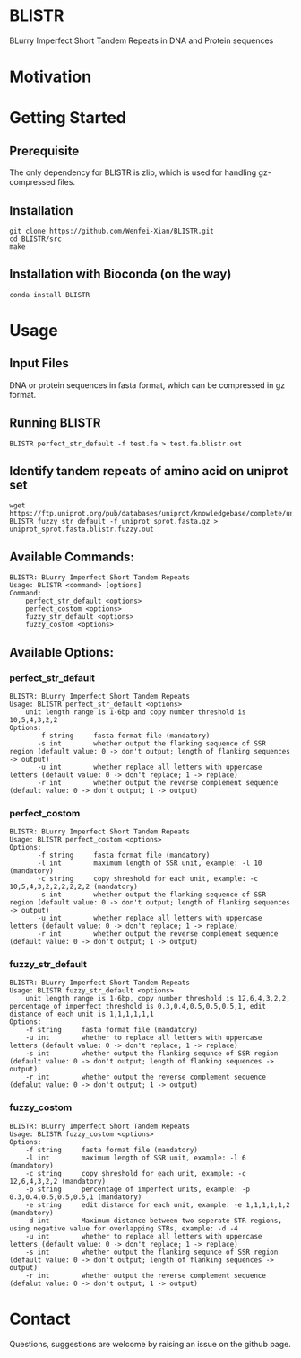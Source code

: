 # BLISTR
BLurry Imperfect Short Tandem Repeats in DNA and Protein sequences

# Motivation  

# Getting Started  
## Prerequisite
The only dependency for BLISTR is zlib, which is used for handling gz-compressed files.  
## Installation  
```
git clone https://github.com/Wenfei-Xian/BLISTR.git  
cd BLISTR/src  
make
```
## Installation with Bioconda (on the way)
```
conda install BLISTR  
```
# Usage  
## Input Files  
DNA or protein sequences in fasta format, which can be compressed in gz format.   

## Running BLISTR
```
BLISTR perfect_str_default -f test.fa > test.fa.blistr.out
```
## Identify tandem repeats of amino acid on uniprot set
```
wget https://ftp.uniprot.org/pub/databases/uniprot/knowledgebase/complete/uniprot_sprot.fasta.gz
BLISTR fuzzy_str_default -f uniprot_sprot.fasta.gz > uniprot_sprot.fasta.blistr.fuzzy.out
```  

## Available Commands:
```
BLISTR: BLurry Imperfect Short Tandem Repeats
Usage: BLISTR <command> [options]
Command:
	perfect_str_default <options>
	perfect_costom <options>
	fuzzy_str_default <options>
	fuzzy_costom <options>
```

## Available Options:
### perfect_str_default  
```
BLISTR: BLurry Imperfect Short Tandem Repeats
Usage: BLISTR perfect_str_default <options>
	unit length range is 1-6bp and copy number threshold is 10,5,4,3,2,2
Options:
       -f string     fasta format file (mandatory)
       -s int        whether output the flanking sequence of SSR region (default value: 0 -> don't output; length of flanking sequences -> output)
       -u int        whether replace all letters with uppercase letters (default value: 0 -> don't replace; 1 -> replace)
       -r int        whether output the reverse complement sequence (default value: 0 -> don't output; 1 -> output)
```
### perfect_costom  
```
BLISTR: BLurry Imperfect Short Tandem Repeats
Usage: BLISTR perfect_costom <options>
Options:
       -f string     fasta format file (mandatory)
       -l int        maximum length of SSR unit, example: -l 10 (mandatory)
       -c string     copy shreshold for each unit, example: -c 10,5,4,3,2,2,2,2,2,2 (mandatory)
       -s int        whether output the flanking sequence of SSR region (default value: 0 -> don't output; length of flanking sequences -> output)
       -u int        whether replace all letters with uppercase letters (default value: 0 -> don't replace; 1 -> replace)
       -r int        whether output the reverse complement sequence (default value: 0 -> don't output; 1 -> output)
```
### fuzzy_str_default
```
BLISTR: BLurry Imperfect Short Tandem Repeats
Usage: BLISTR fuzzy_str_default <options>
	unit length range is 1-6bp, copy number threshold is 12,6,4,3,2,2, percentage of imperfect threshold is 0.3,0.4,0.5,0.5,0.5,1, edit distance of each unit is 1,1,1,1,1,1
Options:
	-f string     fasta format file (mandatory)
	-u int        whether to replace all letters with uppercase letters (default value: 0 -> don't replace; 1 -> replace)
	-s int        whether output the flanking sequnce of SSR region (default value: 0 -> don't output; length of flanking sequences -> output)
	-r int        whether output the reverse complement sequence (defalut value: 0 -> don't output; 1 -> output)
```
### fuzzy_costom
```
BLISTR: BLurry Imperfect Short Tandem Repeats
Usage: BLISTR fuzzy_costom <options>
Options:
	-f string     fasta format file (mandatory)
	-l int        maximum length of SSR unit, example: -l 6 (mandatory)
	-c string     copy shreshold for each unit, example: -c 12,6,4,3,2,2 (mandatory)
	-p string     percentage of imperfect units, example: -p 0.3,0.4,0.5,0.5,0.5,1 (mandatory)
	-e string     edit distance for each unit, example: -e 1,1,1,1,1,2 (mandatory)
	-d int        Maximum distance between two seperate STR regions, using negative value for overlapping STRs, example: -d -4
	-u int        whether to replace all letters with uppercase letters (default value: 0 -> don't replace; 1 -> replace)
	-s int        whether output the flanking sequnce of SSR region (default value: 0 -> don't output; length of flanking sequences -> output)
	-r int        whether output the reverse complement sequence (defalut value: 0 -> don't output; 1 -> output)
```
# Contact
Questions, suggestions are welcome by raising an issue on the github page.
